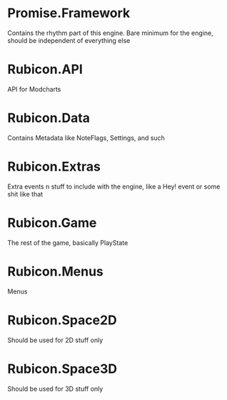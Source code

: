 # **Promise.Framework** 
Contains the rhythm part of this engine. Bare minimum for the engine, should be independent of everything else

# **Rubicon.API**
API for Modcharts

# **Rubicon.Data**
Contains Metadata like NoteFlags, Settings, and such

# **Rubicon.Extras**
Extra events n stuff to include with the engine, like a Hey! event or some shit like that

# **Rubicon.Game** 
The rest of the game, basically PlayState

# **Rubicon.Menus**
Menus

# **Rubicon.Space2D** 
Should be used for 2D stuff only

# **Rubicon.Space3D** 
Should be used for 3D stuff only
